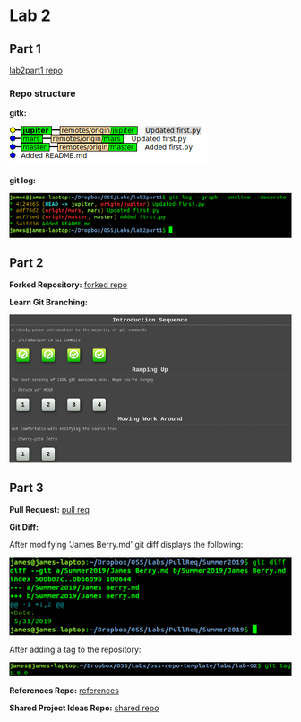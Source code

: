 # Lab 2

## Part 1

[lab2part1 repo](https://github.com/berryj6/lab2part1)

### Repo structure
**gitk:**

![gitk](img/gitk.png)

**git log:**

![git_log](img/git_log.png)

## Part 2

**Forked Repository:** [forked repo](https://github.com/berryj6/Spoon-Knife)

**Learn Git Branching:**

![gitlearn](img/gitlearn.png)

## Part 3

**Pull Request:** [pull req](https://github.com/berryj6/PullReq)

**Git Diff:**

After modifying 'James Berry.md' git diff displays the following:

![diff](img/diff.png)

After adding a tag to the repository:

![tag](img/tag.png)

**References Repo:** [references](https://github.com/berryj6/courseProject)

**Shared Project Ideas Repo:** [shared repo](https://github.com/beshaz/OSSProjectIdeas)